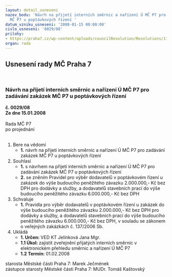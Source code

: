 ```yaml
---
layout: detail_usneseni
nazev_bodu: 'Návrh na přijetí interních směrnic a nařízení Ú MČ P7 pro zadávání zakázek
  MČ P7 u poptávkových řízení '
datum_vzniku_usneseni: '2008-01-15 00:00:00'
cislo_usneseni: '0029/08'
prilohy:
- https://praha7.cz/wp-content/uploads/councilResolution/Resolutions/17744/2-pravidla_m%c4%8d_p7_-_2007.doc
organ: rada
---
```

<div id="ucUsn_pList" class="usn">
	<span><h2>Usnesení rady MČ Praha 7 </h2>
<br></span><div class="standBody">
<span><h3>Návrh na přijetí interních směrnic a nařízení Ú MČ P7 pro zadávání zakázek MČ P7 u poptávkových řízení </h3></span><div class="center">
		<strong>č. 0029/08</strong><br>
	</div>
<div class="center">
		<strong>Ze dne 15.01.2008</strong><br><br>
	</div>Rada MČ P7<br> po projednání<br><br><ol>
<li>Bere na vědomí<ul><li>
<strong>1.</strong> návrh na přijetí interních směrnic a nařízení Ú MČ P7 pro zadávání zakázek MČ P7 u poptávkových řízení   </li></ul>
</li>
<li>Souhlasí<ul>
<li>
<strong>1.</strong> s návrhem na přijetí interních směrnic a nařízení Ú MČ P7 pro zadávání zakázek MČ P7 u poptávkových řízení </li>
<li>
<strong>2.</strong> se zněním Pravidel pro výběr dodavatelů v poptávkovém řízení u zakázek do výše budoucího peněžitého závazku 2.000.000,- Kč bez DPH pro dodávky a služby, a dodavatelů stavebních prací do výše budoucího peněžitého závazku 6.000.000,- Kč bez DPH   </li>
</ul>
</li>
<li>Schvaluje<ul><li>
<strong>1.</strong> Pravidla pro výběr dodavatelů v poptávkovém řízení u zakázek do výše budoucího peněžitého závazku 2.000.000,- Kč bez DPH pro dodávky a služby, a dodavatelů stavebních prací do výše budoucího peněžitého závazku 6.000.000,- Kč bez DPH, v souladu se zákonem o veřejných zakázkách č. 137/2006 Sb.  </li></ul>
</li>
<li>Ukládá<ul>
<li>
<strong>1. Určen: </strong>VED KT Jelínková Jana Mgr.</li>
<li>
<strong>1.1 Úkol: </strong>zajistit zveřejnění přijatých interních směrnic v elektronickém přehledu směrnic a nařízení Ú MČ P7</li>
<li>
<strong>1.2 Termín: </strong>01.02.2008</li>
</ul>
</li>
</ol>starosta Městské části Praha 7: Marek Ječmének<br>zástupce starosty Městské části Praha 7: MUDr. Tomáš Kaštovský 
</div>
</div>